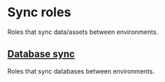 # Sync roles
Roles that sync data/assets between environments.
<!--TOC-->
## [Database sync](roles/sync/database_sync/README.md)
Roles that sync databases between environments.
<!--ENDTOC-->
